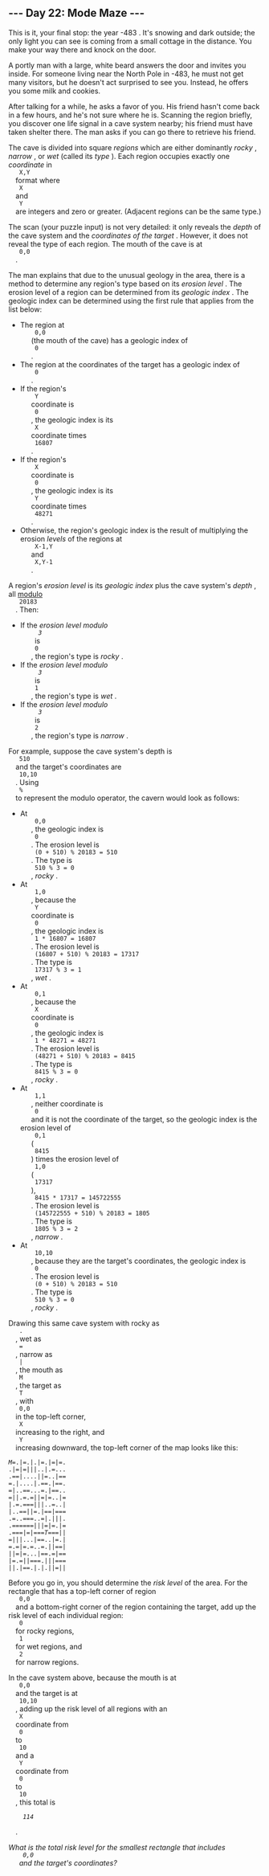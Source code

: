 <article class="day-desc">
 <h2>
  --- Day 22: Mode Maze ---
 </h2>
 <p>
  This is it, your final stop: the year
  <span title="Yes, really: there is no year zero.">
   -483
  </span>
  . It's snowing and dark outside; the only light you can see is coming from a small cottage in the distance. You make your way there and knock on the door.
 </p>
 <p>
  A portly man with a large, white beard answers the door and invites you inside. For someone living near the North Pole in -483, he must not get many visitors, but he doesn't act surprised to see you. Instead, he offers you some milk and cookies.
 </p>
 <p>
  After talking for a while, he asks a favor of you. His friend hasn't come back in a few hours, and he's not sure where he is.  Scanning the region briefly, you discover one life signal in a cave system nearby; his friend must have taken shelter there.  The man asks if you can go there to retrieve his friend.
 </p>
 <p>
  The cave is divided into square
  <em>
   regions
  </em>
  which are either dominantly
  <em>
   rocky
  </em>
  ,
  <em>
   narrow
  </em>
  , or
  <em>
   wet
  </em>
  (called its
  <em>
   type
  </em>
  ). Each region occupies exactly one
  <em>
   coordinate
  </em>
  in
  <code>
   X,Y
  </code>
  format where
  <code>
   X
  </code>
  and
  <code>
   Y
  </code>
  are integers and zero or greater. (Adjacent regions can be the same type.)
 </p>
 <p>
  The scan (your puzzle input) is not very detailed: it only reveals the
  <em>
   depth
  </em>
  of the cave system and the
  <em>
   coordinates of the target
  </em>
  . However, it does not reveal the type of each region. The mouth of the cave is at
  <code>
   0,0
  </code>
  .
 </p>
 <p>
  The man explains that due to the unusual geology in the area, there is a method to determine any region's type based on its
  <em>
   erosion level
  </em>
  . The erosion level of a region can be determined from its
  <em>
   geologic index
  </em>
  . The geologic index can be determined using the first rule that applies from the list below:
 </p>
 <ul>
  <li>
   The region at
   <code>
    0,0
   </code>
   (the mouth of the cave) has a geologic index of
   <code>
    0
   </code>
   .
  </li>
  <li>
   The region at the coordinates of the target has a geologic index of
   <code>
    0
   </code>
   .
  </li>
  <li>
   If the region's
   <code>
    Y
   </code>
   coordinate is
   <code>
    0
   </code>
   , the geologic index is its
   <code>
    X
   </code>
   coordinate times
   <code>
    16807
   </code>
   .
  </li>
  <li>
   If the region's
   <code>
    X
   </code>
   coordinate is
   <code>
    0
   </code>
   , the geologic index is its
   <code>
    Y
   </code>
   coordinate times
   <code>
    48271
   </code>
   .
  </li>
  <li>
   Otherwise, the region's geologic index is the result of multiplying the erosion
   <em>
    levels
   </em>
   of the regions at
   <code>
    X-1,Y
   </code>
   and
   <code>
    X,Y-1
   </code>
   .
  </li>
 </ul>
 <p>
  A region's
  <em>
   erosion level
  </em>
  is its
  <em>
   geologic index
  </em>
  plus the cave system's
  <em>
   depth
  </em>
  , all
  <a href="https://en.wikipedia.org/wiki/Modulo_operation">
   modulo
  </a>
  <code>
   20183
  </code>
  . Then:
 </p>
 <ul>
  <li>
   If the
   <em>
    erosion level modulo
    <code>
     3
    </code>
   </em>
   is
   <code>
    0
   </code>
   , the region's type is
   <em>
    rocky
   </em>
   .
  </li>
  <li>
   If the
   <em>
    erosion level modulo
    <code>
     3
    </code>
   </em>
   is
   <code>
    1
   </code>
   , the region's type is
   <em>
    wet
   </em>
   .
  </li>
  <li>
   If the
   <em>
    erosion level modulo
    <code>
     3
    </code>
   </em>
   is
   <code>
    2
   </code>
   , the region's type is
   <em>
    narrow
   </em>
   .
  </li>
 </ul>
 <p>
  For example, suppose the cave system's depth is
  <code>
   510
  </code>
  and the target's coordinates are
  <code>
   10,10
  </code>
  . Using
  <code>
   %
  </code>
  to represent the modulo operator, the cavern would look as follows:
 </p>
 <ul>
  <li>
   At
   <code>
    0,0
   </code>
   , the geologic index is
   <code>
    0
   </code>
   . The erosion level is
   <code>
    (0 + 510) % 20183 = 510
   </code>
   . The type is
   <code>
    510 % 3 = 0
   </code>
   ,
   <em>
    rocky
   </em>
   .
  </li>
  <li>
   At
   <code>
    1,0
   </code>
   , because the
   <code>
    Y
   </code>
   coordinate is
   <code>
    0
   </code>
   , the geologic index is
   <code>
    1 * 16807 = 16807
   </code>
   . The erosion level is
   <code>
    (16807 + 510) % 20183 = 17317
   </code>
   . The type is
   <code>
    17317 % 3 = 1
   </code>
   ,
   <em>
    wet
   </em>
   .
  </li>
  <li>
   At
   <code>
    0,1
   </code>
   , because the
   <code>
    X
   </code>
   coordinate is
   <code>
    0
   </code>
   , the geologic index is
   <code>
    1 * 48271 = 48271
   </code>
   . The erosion level is
   <code>
    (48271 + 510) % 20183 = 8415
   </code>
   . The type is
   <code>
    8415 % 3 = 0
   </code>
   ,
   <em>
    rocky
   </em>
   .
  </li>
  <li>
   At
   <code>
    1,1
   </code>
   , neither coordinate is
   <code>
    0
   </code>
   and it is not the coordinate of the target, so the geologic index is the erosion level of
   <code>
    0,1
   </code>
   (
   <code>
    8415
   </code>
   ) times the erosion level of
   <code>
    1,0
   </code>
   (
   <code>
    17317
   </code>
   ),
   <code>
    8415 * 17317 = 145722555
   </code>
   . The erosion level is
   <code>
    (145722555 + 510) % 20183 = 1805
   </code>
   . The type is
   <code>
    1805 % 3 = 2
   </code>
   ,
   <em>
    narrow
   </em>
   .
  </li>
  <li>
   At
   <code>
    10,10
   </code>
   , because they are the target's coordinates, the geologic index is
   <code>
    0
   </code>
   . The erosion level is
   <code>
    (0 + 510) % 20183 = 510
   </code>
   . The type is
   <code>
    510 % 3 = 0
   </code>
   ,
   <em>
    rocky
   </em>
   .
  </li>
 </ul>
 <p>
  Drawing this same cave system with rocky as
  <code>
   .
  </code>
  , wet as
  <code>
   =
  </code>
  , narrow as
  <code>
   |
  </code>
  , the mouth as
  <code>
   M
  </code>
  , the target as
  <code>
   T
  </code>
  , with
  <code>
   0,0
  </code>
  in the top-left corner,
  <code>
   X
  </code>
  increasing to the right, and
  <code>
   Y
  </code>
  increasing downward, the top-left corner of the map looks like this:
 </p>
 <pre><code><em>M</em>=.|=.|.|=.|=|=.
.|=|=|||..|.=...
.==|....||=..|==
=.|....|.==.|==.
=|..==...=.|==..
=||.=.=||=|=..|=
|.=.===|||..=..|
|..==||=.|==|===
.=..===..=|.|||.
.======|||=|=.|=
.===|=|===<em>T</em>===||
=|||...|==..|=.|
=.=|=.=..=.||==|
||=|=...|==.=|==
|=.=||===.|||===
||.|==.|.|.||=||
</code></pre>
 <p>
  Before you go in, you should determine the
  <em>
   risk level
  </em>
  of the area. For the rectangle that has a top-left corner of region
  <code>
   0,0
  </code>
  and a bottom-right corner of the region containing the target, add up the risk level of each individual region:
  <code>
   0
  </code>
  for rocky regions,
  <code>
   1
  </code>
  for wet regions, and
  <code>
   2
  </code>
  for narrow regions.
 </p>
 <p>
  In the cave system above, because the mouth is at
  <code>
   0,0
  </code>
  and the target is at
  <code>
   10,10
  </code>
  , adding up the risk level of all regions with an
  <code>
   X
  </code>
  coordinate from
  <code>
   0
  </code>
  to
  <code>
   10
  </code>
  and a
  <code>
   Y
  </code>
  coordinate from
  <code>
   0
  </code>
  to
  <code>
   10
  </code>
  , this total is
  <code>
   <em>
    114
   </em>
  </code>
  .
 </p>
 <p>
  <em>
   What is the total risk level for the smallest rectangle that includes
   <code>
    0,0
   </code>
   and the target's coordinates?
  </em>
 </p>
</article>
